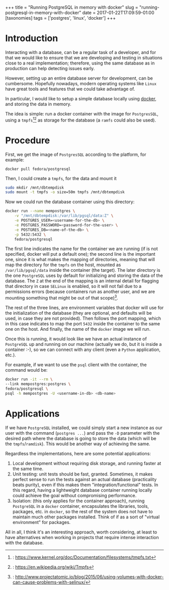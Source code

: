 +++
title = "Running PostgreSQL in memory with docker"
slug = "running-postgresql-in-memory-with-docker"
date = 2017-01-22T17:09:59-01:00
[taxonomies]
tags = ['postgres', 'linux', 'docker']
+++

# Introduction

Interacting with a database, can be a regular task of a developer, and
for that we would like to ensure that we are developing and testing in
situations close to a real implementation; therefore, using the same
database as in production can help detecting issues early.

However, setting up an entire database server for development, can be
cumbersome. Hopefully nowadays, modern operating systems like `Linux`
have great tools and features that we could take advantage of.

In particular, I would like to setup a simple database locally using
[docker](https://www.docker.com/what-docker), and storing the data in
memory.

The idea is simple: run a docker container with the image for
`PostgresSQL`, using a `tmpfs`[^1][^2] as storage for the database (a
`ramfs` could also be used).

# Procedure

First, we get the image of `PostgresSQL` according to the platform, for
example:

    docker pull fedora/postgresql

Then, I could create a `tmpfs`, for the data and mount it

``` bash
sudo mkdir /mnt/dbtempdisk
sudo mount -t tmpfs -o size=50m tmpfs /mnt/dbtempdisk
```

Now we could run the database container using this directory:

``` {.bash .numberLines}
docker run --name mempostgres \
    -v "/mnt/dbtempdisk:/var/lib/pgsql/data:Z" \
    -e POSTGRES_USER=<username-for-the-db> \
    -e POSTGRES_PASSWORD=<password-for-the-user> \
    -e POSTGRES_DB=<name-of-the-db> \
    -p 5432:5432 \
    fedora/postgresql
```

The first line indicates the name for the container we are running (if
is not specified, docker will put a default one); the second line is the
important one, since it is what makes the mapping of directories,
meaning that will map the directory for the `tmpfs` on the host, mounted
as `/var/lib/pgsql/data` inside the container (the target). The later
directory is the one `PostgreSQL` uses by default for initializing and
storing the data of the database. The `Z` at the end of the mapping is
an internal detail for flagging that directory in case `SELinux` is
enabled, so it will not fail due to a permissions errors (because
containers run as another user, and we are mounting something that might
be out of that scope)[^3].

The rest of the three lines, are environment variables that docker will
use for the initialization of the database (they are optional, and
defaults will be used, in case they are not provided). Then follows the
port mapping, which in this case indicates to map the port `5432` inside
the container to the same one on the host. And finally, the name of the
`docker` image we will run.

Once this is running, it would look like we have an actual instance of
`PostgreSQL` up and running on our machine (actually we do, but it is
inside a container :-), so we can connect with any client (even a
`Python` application, etc.).

For example, if we want to use the `psql` client with the container, the
command would be:

``` {.bash .numberLines}
docker run -it --rm \
--link mempostgres:postgres \
fedora/postgresql \
psql -h mempostgres -U <username-in-db> <db-name>
```

# Applications

If we have `PostgreSQL` installed, we could simply start a new instance
as our user with the command (`postgres ...`) and pass the `-D`
parameter with the desired path where the database is going to store the
data (which will be the `tmpfs`/`ramdisk`). This would be another way of
achieving the same.

Regardless the implementations, here are some potential applications:

1.  Local development without requiring disk storage, and running faster
    at the same time.
2.  Unit testing: unit tests should be fast, granted. Sometimes, it
    makes perfect sense to run the tests against an actual database
    (practicality beats purity), even if this makes them
    \"integration/functional\" tests. In this regard, having a
    lightweight database container running locally could achieve the
    goal without compromising performance.
3.  Isolation: (this only applies for the container approach), running
    `PostgreSQL` in a `docker` container, encapsulates the libraries,
    tools, packages, etc. in `docker`, so the rest of the system does
    not have to maintain much other packages installed. Think of if as a
    sort of \"virtual environment\" for packages.

All in all, I think it\'s an interesting approach, worth considering, at
least to have alternatives when working in projects that require intense
interaction with the database.

[^1]: : <https://www.kernel.org/doc/Documentation/filesystems/tmpfs.txt>

[^2]: : <https://en.wikipedia.org/wiki/Tmpfs>

[^3]: :
    <http://www.projectatomic.io/blog/2015/06/using-volumes-with-docker-can-cause-problems-with-selinux/>
